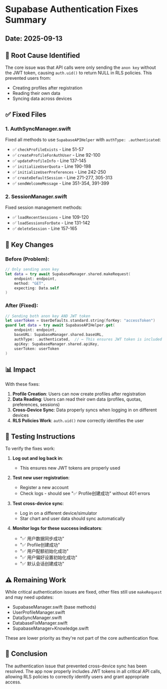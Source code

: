 # Supabase Authentication Fixes Summary

## Date: 2025-09-13

## 🎯 Root Cause Identified

The core issue was that API calls were only sending the `anon key` without the JWT token, causing `auth.uid()` to return NULL in RLS policies. This prevented users from:
- Creating profiles after registration
- Reading their own data
- Syncing data across devices

## ✅ Fixed Files

### 1. AuthSyncManager.swift
Fixed all methods to use `SupabaseAPIHelper` with `authType: .authenticated`:

- ✅ `checkProfileExists` - Line 51-57
- ✅ `createProfileForAuthUser` - Line 92-100  
- ✅ `updateProfileInfo` - Line 137-145
- ✅ `initializeUserQuota` - Line 190-198
- ✅ `initializeUserPreferences` - Line 242-250
- ✅ `createDefaultSession` - Line 271-277, 305-313
- ✅ `sendWelcomeMessage` - Line 351-354, 391-399

### 2. SessionManager.swift
Fixed session management methods:

- ✅ `loadRecentSessions` - Line 109-120
- ✅ `loadSessionsForDate` - Line 131-142
- ✅ `deleteSession` - Line 157-165

## 🔑 Key Changes

### Before (Problem):
```swift
// Only sending anon key
let data = try await SupabaseManager.shared.makeRequest(
    endpoint: endpoint,
    method: "GET",
    expecting: Data.self
)
```

### After (Fixed):
```swift
// Sending both anon key AND JWT token
let userToken = UserDefaults.standard.string(forKey: "accessToken")
guard let data = try await SupabaseAPIHelper.get(
    endpoint: endpoint,
    baseURL: SupabaseManager.shared.baseURL,
    authType: .authenticated,  // ← This ensures JWT token is included
    apiKey: SupabaseManager.shared.apiKey,
    userToken: userToken
)
```

## 📊 Impact

With these fixes:
1. **Profile Creation**: Users can now create profiles after registration
2. **Data Reading**: Users can read their own data (profiles, quotas, preferences, sessions)
3. **Cross-Device Sync**: Data properly syncs when logging in on different devices
4. **RLS Policies Work**: `auth.uid()` now correctly identifies the user

## 🧪 Testing Instructions

To verify the fixes work:

1. **Log out and log back in**:
   - This ensures new JWT tokens are properly used
   
2. **Test new user registration**:
   - Register a new account
   - Check logs - should see "✅ Profile创建成功" without 401 errors
   
3. **Test cross-device sync**:
   - Log in on a different device/simulator
   - Star chart and user data should sync automatically
   
4. **Monitor logs for these success indicators**:
   - "✅ 用户数据同步成功"
   - "✅ Profile创建成功"
   - "✅ 用户配额初始化成功"
   - "✅ 用户偏好设置初始化成功"
   - "✅ 默认会话创建成功"

## ⚠️ Remaining Work

While critical authentication issues are fixed, other files still use `makeRequest` and may need updates:
- SupabaseManager.swift (base methods)
- UserProfileManager.swift
- DataSyncManager.swift
- DatabaseFixManager.swift
- SupabaseManager+Knowledge.swift

These are lower priority as they're not part of the core authentication flow.

## 🎉 Conclusion

The authentication issue that prevented cross-device sync has been resolved. The app now properly includes JWT tokens in all critical API calls, allowing RLS policies to correctly identify users and grant appropriate access.